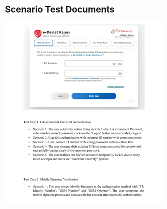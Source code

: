 # Scenario Test Documents 

![gambar](https://github.com/dystaSatria/software-measurement-and-testing/blob/main/lectureNotes/Scenario%20Testing/Software%20Testing%20Week1%20(1)-1.jpg)
